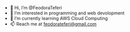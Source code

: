 - 👋 Hi, I’m @FeodoraTeferi
- 👀 I’m interested in programming and web devolopment
- 🌱 I’m currently learning AWS Cloud Computing
- 📫 Reach me at feodorateferi@gmail.com

<!---
FeodoraTeferi/FeodoraTeferi is a ✨ special ✨ repository because its `README.md` (this file) appears on your GitHub profile.
You can click the Preview link to take a look at your changes.
--->
